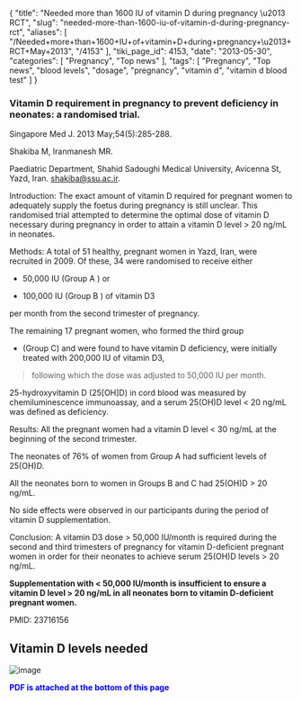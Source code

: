 {
    "title": "Needed more than 1600 IU of vitamin D during pregnancy \u2013 RCT",
    "slug": "needed-more-than-1600-iu-of-vitamin-d-during-pregnancy-rct",
    "aliases": [
        "/Needed+more+than+1600+IU+of+vitamin+D+during+pregnancy+\u2013+RCT+May+2013",
        "/4153"
    ],
    "tiki_page_id": 4153,
    "date": "2013-05-30",
    "categories": [
        "Pregnancy",
        "Top news"
    ],
    "tags": [
        "Pregnancy",
        "Top news",
        "blood levels",
        "dosage",
        "pregnancy",
        "vitamin d",
        "vitamin d blood test"
    ]
}


### Vitamin D requirement in pregnancy to prevent deficiency in neonates: a randomised trial.

Singapore Med J. 2013 May;54(5):285-288.

Shakiba M, Iranmanesh MR.

Paediatric Department, Shahid Sadoughi Medical University, Avicenna St, Yazd, Iran. shakiba@ssu.ac.ir.

Introduction: The exact amount of vitamin D required for pregnant women to adequately supply the foetus during pregnancy is still unclear. This randomised trial attempted to determine the optimal dose of vitamin D necessary during pregnancy in order to attain a vitamin D level > 20 ng/mL in neonates. 

Methods: A total of 51 healthy, pregnant women in Yazd, Iran, were recruited in 2009. Of these, 34 were randomised to receive either 

* 50,000 IU (Group A ) or 

* 100,000 IU (Group B ) of vitamin D3 

per month from the second trimester of pregnancy. 

The remaining 17 pregnant women, who formed the third group 

* (Group C) and were found to have vitamin D deficiency, were initially treated with 200,000 IU of vitamin D3, 

> following which the dose was adjusted to 50,000 IU per month. 

25-hydroxyvitamin D (25<span>[OH]</span>D) in cord blood was measured by chemiluminescence immunoassay, and a serum 25(OH)D level < 20 ng/mL was defined as deficiency. 

Results: All the pregnant women had a vitamin D level < 30 ng/mL at the beginning of the second trimester. 

The neonates of 76% of women from Group A had sufficient levels of 25(OH)D. 

All the neonates born to women in Groups B and C had 25(OH)D > 20 ng/mL. 

No side effects were observed in our participants during the period of vitamin D supplementation. 

Conclusion: A vitamin D3 dose > 50,000 IU/month is required during the second and third trimesters of pregnancy for vitamin D-deficient pregnant women in order for their neonates to achieve serum 25(OH)D levels > 20 ng/mL. 

 **Supplementation with < 50,000 IU/month is insufficient to ensure a vitamin D level > 20 ng/mL in all neonates born to vitamin D-deficient pregnant women.** 

PMID:     23716156

## Vitamin D levels needed

<img src="/attachments/d3.mock.jpg" alt="image"> 

 **<span style="color:#00F;">PDF is attached at the bottom of this page</span>**
